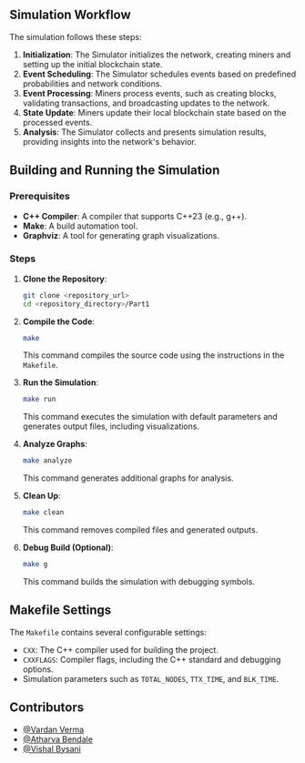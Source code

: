 ## Simulation Workflow

The simulation follows these steps:

1. **Initialization**: The Simulator initializes the network, creating miners and setting up the initial blockchain state.
2. **Event Scheduling**: The Simulator schedules events based on predefined probabilities and network conditions.
3. **Event Processing**: Miners process events, such as creating blocks, validating transactions, and broadcasting updates to the network.
4. **State Update**: Miners update their local blockchain state based on the processed events.
5. **Analysis**: The Simulator collects and presents simulation results, providing insights into the network's behavior.

## Building and Running the Simulation

### Prerequisites

- **C++ Compiler**: A compiler that supports C++23 (e.g., g++).
- **Make**: A build automation tool.
- **Graphviz**: A tool for generating graph visualizations.

### Steps

1.  **Clone the Repository**:

    ```bash
    git clone <repository_url>
    cd <repository_directory>/Part1
    ```

2.  **Compile the Code**:

    ```bash
    make
    ```

    This command compiles the source code using the instructions in the `Makefile`.

3.  **Run the Simulation**:

    ```bash
    make run
    ```

    This command executes the simulation with default parameters and generates output files, including visualizations.

4.  **Analyze Graphs**:

    ```bash
    make analyze
    ```

    This command generates additional graphs for analysis.

5.  **Clean Up**:

    ```bash
    make clean
    ```

    This command removes compiled files and generated outputs.

6.  **Debug Build (Optional)**:

    ```bash
    make g
    ```

    This command builds the simulation with debugging symbols.

## Makefile Settings

The `Makefile` contains several configurable settings:

-   `CXX`: The C++ compiler used for building the project.
-   `CXXFLAGS`: Compiler flags, including the C++ standard and debugging options.
-   Simulation parameters such as `TOTAL_NODES`, `TTX_TIME`, and `BLK_TIME`.

## Contributors

-   [@Vardan Verma](https://github.com/vardan-developer)
-   [@Atharva Bendale](https://github.com/AtharvaBendale)
-   [@Vishal Bysani](https://github.com/Vishal-Bysani) 